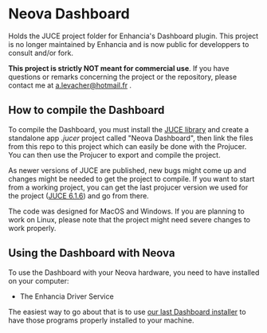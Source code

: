 # Neova Dashboard
Holds the JUCE project folder for Enhancia's Dashboard plugin.
This project is no longer maintained by Enhancia and is now public for developpers to consult and/or fork.

**This project is strictly NOT meant for commercial use**. If you have questions or remarks concerning the project or the repository, please contact me at a.levacher@hotmail.fr .

## How to compile the Dashboard
To compile the Dashboard, you must install the [JUCE library](https://juce.com/get-juce) and create a standalone app *.jucer* project called "Neova Dashboard", then link the files from this repo to this project which can easily be done with the Projucer. You can then use the Projucer to export and compile the project.

As newer versions of JUCE are published, new bugs might come up and changes might be needed to get the project to compile. If you want to start from a working project, you can get the last projucer version we used for the project ([JUCE 6.1.6](https://github.com/juce-framework/JUCE/releases/tag/6.1.6)) and go from there.

The code was designed for MacOS and Windows. If you are planning to work on Linux, please note that the project might need severe changes to work properly.

## Using the Dashboard with Neova
To use the Dashboard with your Neova hardware, you need to have installed on your computer:
- The Enhancia Driver Service

The easiest way to go about that is to use [our last Dashboard installer](https://sites.google.com/view/enhancia-website/download?authuser=0) to have those programs properly installed to your machine.
